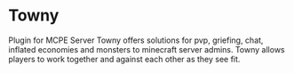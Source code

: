 # Towny
Plugin for MCPE Server
Towny offers solutions for pvp, griefing, chat, inflated economies and monsters to minecraft server admins. Towny allows players to work together and against each other as they see fit.
